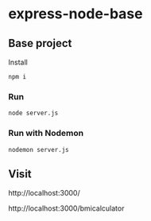 # express-node-base
## Base project

Install
```
npm i
```

### Run
```
node server.js 
```

### Run with Nodemon

```
nodemon server.js
```
Visit
---
http://localhost:3000/

http://localhost:3000/bmicalculator
